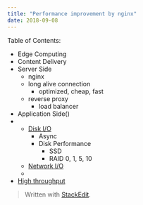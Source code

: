 ```yaml
---
title: "Performance improvement by nginx"
date: 2018-09-08
---
```


Table of Contents:
* Edge Computing
* Content Delivery 
* Server Side
  * nginx 
  * long alive connection
    * optimized, cheap, fast 
  * reverse proxy
    * load balancer 
* Application Side()
*  
    * [Disk I/O](#config-schema)
      * Async
      * Disk Performance  
        * SSD
        * RAID 0, 1, 5, 10    
    * [Network I/O](#loading-configuration)
     * 
* [High throughput]()



> Written with [StackEdit](https://stackedit.io/).
<!--stackedit_data:
eyJoaXN0b3J5IjpbMTU1ODA3MjgxMCwyMTMwMjA0MzM4LDcyND
Y1MTM3MywtMTk3MDc0MjI4MF19
-->
